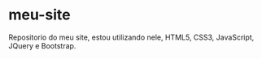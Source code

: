 # meu-site
 
Repositorio do meu site, estou utilizando nele, HTML5, CSS3, JavaScript, JQuery e Bootstrap.
